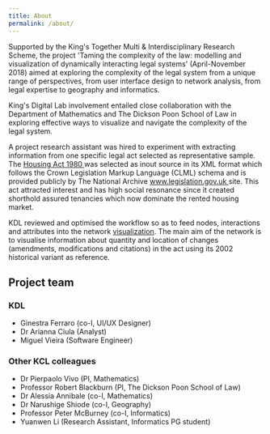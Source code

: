 ```yaml
---
title: About
permalink: /about/
---
```


<div class="narrow">
<p>Supported by the King's Together Multi & Interdisciplinary Research Scheme, the project 'Taming the complexity of the law: modelling and visualization of dynamically interacting legal systems' (April-November 2018) aimed at exploring the complexity of the legal system from a unique range of perspectives, from user interface design to network analysis, from legal expertise to geography and informatics.</p>

<p>King's Digital Lab involvement entailed close collaboration with the Department of Mathematics and The Dickson Poon School of Law in exploring effective ways to visualize and navigate the complexity of the legal system.</p>

<p>A project research assistant was hired to experiment with extracting information from one specific legal act selected as representative sample. The <a href="http://www.legislation.gov.uk/ukpga/1980/51/data.xml" aria-label="Open in new window" target="_blank">Housing Act 1980 <i class="fas fa-external-link"></i></a> was selected as inout source in its XML format which follows the Crown Legislation Markup Language (CLML) schema and is provided publicly by The National Archive <a href="//www.legislation.gov.uk" aria-label="Open in new window" target="_blank">www.legislation.gov.uk <i class="fas fa-external-link"></i></a> site. This act attracted interest and has high social resonance since it created shorthold assured tenancies which now dominate the rented housing market.</p>

<p>KDL reviewed and optimised the workflow so as to feed nodes, interactions and attributes into the network <a href="../visualization">visualization</a>. The main aim of the network is to visualise information about quantity and location of changes (amendments, modifications and citations) in the act using its 2002 historical variant as reference.</p>

<h2>Project team</h2>

<h3>KDL</h3>

<ul>
  <li>Ginestra Ferraro (co-I, UI/UX Designer)</li>
  <li>Dr Arianna Ciula (Analyst)</li>
  <li>Miguel Vieira (Software Engineer)</li>
</ul>

<h3>Other KCL colleagues</h3>

<ul>
  <li>Dr Pierpaolo Vivo (PI, Mathematics)</li>
  <li>Professor Robert Blackburn (PI, The Dickson Poon School of Law)</li>
  <li>Dr Alessia Annibale (co-I, Mathematics)</li>
  <li>Dr Narushige Shiode (co-I, Geography)</li>
  <li>Professor Peter McBurney (co-I, Informatics)</li>
  <li>Yuanwen Li (Research Assistant, Informatics PG student)</li>
</ul>
</div>